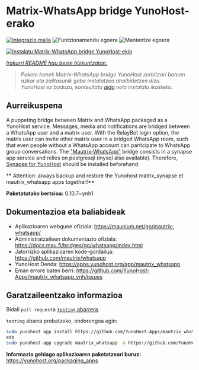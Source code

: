 <!--
Ohart ongi: README hau automatikoki sortu da <https://github.com/YunoHost/apps/tree/master/tools/readme_generator>ri esker
EZ editatu eskuz.
-->

# Matrix-WhatsApp bridge YunoHost-erako

[![Integrazio maila](https://dash.yunohost.org/integration/mautrix_whatsapp.svg)](https://ci-apps.yunohost.org/ci/apps/mautrix_whatsapp/) ![Funtzionamendu egoera](https://ci-apps.yunohost.org/ci/badges/mautrix_whatsapp.status.svg) ![Mantentze egoera](https://ci-apps.yunohost.org/ci/badges/mautrix_whatsapp.maintain.svg)

[![Instalatu Matrix-WhatsApp bridge YunoHost-ekin](https://install-app.yunohost.org/install-with-yunohost.svg)](https://install-app.yunohost.org/?app=mautrix_whatsapp)

*[Irakurri README hau beste hizkuntzatan.](./ALL_README.md)*

> *Pakete honek Matrix-WhatsApp bridge YunoHost zerbitzari batean azkar eta zailtasunik gabe instalatzea ahalbidetzen dizu.*  
> *YunoHost ez baduzu, kontsultatu [gida](https://yunohost.org/install) nola instalatu ikasteko.*

## Aurreikuspena

A puppeting bridge between Matrix and WhatsApp packaged as a YunoHost service.
Messages, media and notifications are bridged between a WhatsApp user and a matrix user.
With the RelayBot login option, the matrix user can invite other matrix user in a bridged WhatsApp room, such that even people without a WhatsApp account can participate to WhatsApp group conversations.
The ["Mautrix-WhatsApp"](https://docs.mau.fi/bridges/go/whatsapp/index.html) bridge consists in a synapse app service and relies on postgresql (mysql also available).
Therefore, [Synapse for YunoHost](https://github.com/YunoHost-Apps/synapse_ynh) should be installed beforehand.

** Attention: always backup and restore the Yunohost matrix_synapse et mautrix_whatsapp apps together!**


**Paketatutako bertsioa:** 0.10.7~ynh1
## Dokumentazioa eta baliabideak

- Aplikazioaren webgune ofiziala: <https://maunium.net/go/mautrix-whatsapp/>
- Administratzaileen dokumentazio ofiziala: <https://docs.mau.fi/bridges/go/whatsapp/index.html>
- Jatorrizko aplikazioaren kode-gordailua: <https://github.com/mautrix/whatsapp>
- YunoHost Denda: <https://apps.yunohost.org/app/mautrix_whatsapp>
- Eman errore baten berri: <https://github.com/YunoHost-Apps/mautrix_whatsapp_ynh/issues>

## Garatzaileentzako informazioa

Bidali `pull request`a [`testing` abarrera](https://github.com/YunoHost-Apps/mautrix_whatsapp_ynh/tree/testing).

`testing` abarra probatzeko, ondorengoa egin:

```bash
sudo yunohost app install https://github.com/YunoHost-Apps/mautrix_whatsapp_ynh/tree/testing --debug
edo
sudo yunohost app upgrade mautrix_whatsapp -u https://github.com/YunoHost-Apps/mautrix_whatsapp_ynh/tree/testing --debug
```

**Informazio gehiago aplikazioaren paketatzeari buruz:** <https://yunohost.org/packaging_apps>

